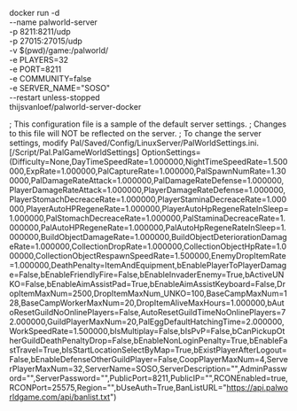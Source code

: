 docker run -d \
    --name palworld-server \
    -p 8211:8211/udp \
    -p 27015:27015/udp \
    -v $(pwd)/game:/palworld/ \
    -e PLAYERS=32 \
    -e PORT=8211 \
    -e COMMUNITY=false \
    -e SERVER_NAME="SOSO" \
    --restart unless-stopped \
    thijsvanloef/palworld-server-docker

; This configuration file is a sample of the default server settings.
; Changes to this file will NOT be reflected on the server.
; To change the server settings, modify Pal/Saved/Config/LinuxServer/PalWorldSettings.ini.
[/Script/Pal.PalGameWorldSettings]
OptionSettings=(Difficulty=None,DayTimeSpeedRate=1.000000,NightTimeSpeedRate=1.500000,ExpRate=1.000000,PalCaptureRate=1.000000,PalSpawnNumRate=1.300000,PalDamageRateAttack=1.000000,PalDamageRateDefense=1.000000,PlayerDamageRateAttack=1.000000,PlayerDamageRateDefense=1.000000,PlayerStomachDecreaceRate=1.000000,PlayerStaminaDecreaceRate=1.000000,PlayerAutoHPRegeneRate=1.000000,PlayerAutoHpRegeneRateInSleep=1.000000,PalStomachDecreaceRate=1.000000,PalStaminaDecreaceRate=1.000000,PalAutoHPRegeneRate=1.000000,PalAutoHpRegeneRateInSleep=1.000000,BuildObjectDamageRate=1.000000,BuildObjectDeteriorationDamageRate=1.000000,CollectionDropRate=1.000000,CollectionObjectHpRate=1.000000,CollectionObjectRespawnSpeedRate=1.500000,EnemyDropItemRate=1.000000,DeathPenalty=ItemAndEquipment,bEnablePlayerToPlayerDamage=False,bEnableFriendlyFire=False,bEnableInvaderEnemy=True,bActiveUNKO=False,bEnableAimAssistPad=True,bEnableAimAssistKeyboard=False,DropItemMaxNum=2500,DropItemMaxNum_UNKO=100,BaseCampMaxNum=128,BaseCampWorkerMaxNum=20,DropItemAliveMaxHours=1.000000,bAutoResetGuildNoOnlinePlayers=False,AutoResetGuildTimeNoOnlinePlayers=72.000000,GuildPlayerMaxNum=20,PalEggDefaultHatchingTime=2.000000,WorkSpeedRate=1.500000,bIsMultiplay=False,bIsPvP=False,bCanPickupOtherGuildDeathPenaltyDrop=False,bEnableNonLoginPenalty=True,bEnableFastTravel=True,bIsStartLocationSelectByMap=True,bExistPlayerAfterLogout=False,bEnableDefenseOtherGuildPlayer=False,CoopPlayerMaxNum=4,ServerPlayerMaxNum=32,ServerName=SOSO,ServerDescription="",AdminPassword="",ServerPassword="",PublicPort=8211,PublicIP="",RCONEnabled=true,RCONPort=25575,Region="",bUseAuth=True,BanListURL="https://api.palworldgame.com/api/banlist.txt")


